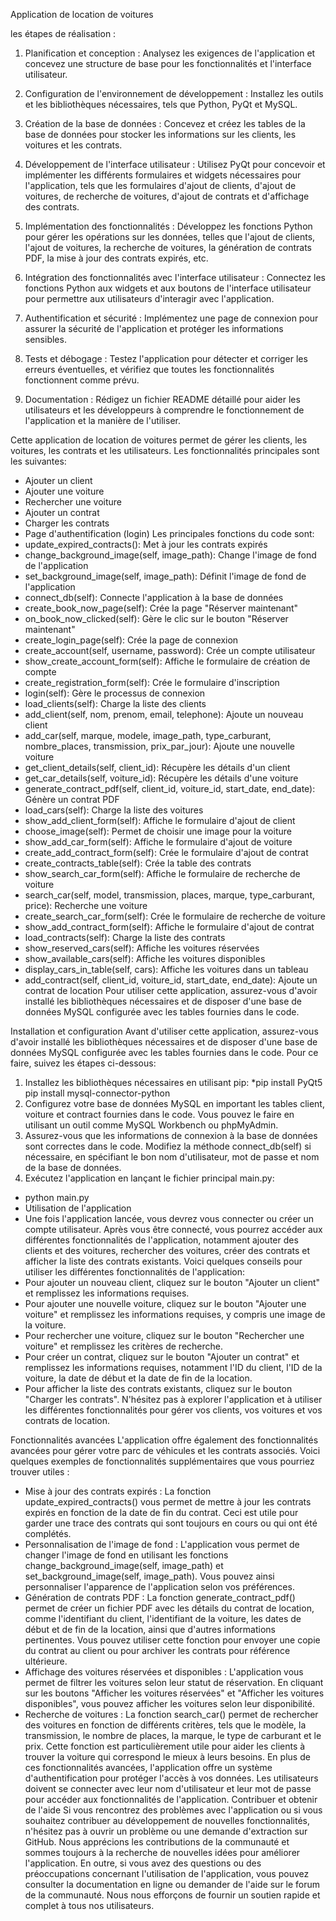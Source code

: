 Application de location de voitures

les étapes de réalisation :

1. Planification et conception : Analysez les exigences de l'application et concevez une structure de base pour les fonctionnalités et l'interface utilisateur.

2. Configuration de l'environnement de développement : Installez les outils et les bibliothèques nécessaires, tels que Python, PyQt et MySQL.

3. Création de la base de données : Concevez et créez les tables de la base de données pour stocker les informations sur les clients, les voitures et les contrats.

4. Développement de l'interface utilisateur : Utilisez PyQt pour concevoir et implémenter les différents formulaires et widgets nécessaires pour l'application, tels que les formulaires d'ajout de clients, d'ajout de voitures, de recherche de voitures, d'ajout de contrats et d'affichage des contrats.

5. Implémentation des fonctionnalités : Développez les fonctions Python pour gérer les opérations sur les données, telles que l'ajout de clients, l'ajout de voitures, la recherche de voitures, la génération de contrats PDF, la mise à jour des contrats expirés, etc.

6. Intégration des fonctionnalités avec l'interface utilisateur : Connectez les fonctions Python aux widgets et aux boutons de l'interface utilisateur pour permettre aux utilisateurs d'interagir avec l'application.

7. Authentification et sécurité : Implémentez une page de connexion pour assurer la sécurité de l'application et protéger les informations sensibles.

8. Tests et débogage : Testez l'application pour détecter et corriger les erreurs éventuelles, et vérifiez que toutes les fonctionnalités fonctionnent comme prévu.

9. Documentation : Rédigez un fichier README détaillé pour aider les utilisateurs et les développeurs à comprendre le fonctionnement de l'application et la manière de l'utiliser.

Cette application de location de voitures permet de gérer les clients, les voitures, les contrats et les utilisateurs. Les fonctionnalités principales sont les suivantes:
*	Ajouter un client
*	Ajouter une voiture
*	Rechercher une voiture
*	Ajouter un contrat
*	Charger les contrats
*	Page d'authentification (login)
Les principales fonctions du code sont:
*	update_expired_contracts(): Met à jour les contrats expirés
*	change_background_image(self, image_path): Change l'image de fond de l'application
*	set_background_image(self, image_path): Définit l'image de fond de l'application
*	connect_db(self): Connecte l'application à la base de données
*	create_book_now_page(self): Crée la page "Réserver maintenant"
*	on_book_now_clicked(self): Gère le clic sur le bouton "Réserver maintenant"
*	create_login_page(self): Crée la page de connexion
*	create_account(self, username, password): Crée un compte utilisateur
*	show_create_account_form(self): Affiche le formulaire de création de compte
*	create_registration_form(self): Crée le formulaire d'inscription
*	login(self): Gère le processus de connexion
*	load_clients(self): Charge la liste des clients
*	add_client(self, nom, prenom, email, telephone): Ajoute un nouveau client
*	add_car(self, marque, modele, image_path, type_carburant, nombre_places, transmission, prix_par_jour): Ajoute une nouvelle voiture
*	get_client_details(self, client_id): Récupère les détails d'un client
*	get_car_details(self, voiture_id): Récupère les détails d'une voiture
*	generate_contract_pdf(self, client_id, voiture_id, start_date, end_date): Génère un contrat PDF
*	load_cars(self): Charge la liste des voitures
*	show_add_client_form(self): Affiche le formulaire d'ajout de client
*	choose_image(self): Permet de choisir une image pour la voiture
*	show_add_car_form(self): Affiche le formulaire d'ajout de voiture
*	create_add_contract_form(self): Crée le formulaire d'ajout de contrat
*	create_contracts_table(self): Crée la table des contrats
*	show_search_car_form(self): Affiche le formulaire de recherche de voiture
*	search_car(self, model, transmission, places, marque, type_carburant, price): Recherche une voiture
*	create_search_car_form(self): Crée le formulaire de recherche de voiture
*	show_add_contract_form(self): Affiche le formulaire d'ajout de contrat
*	load_contracts(self): Charge la liste des contrats
*	show_reserved_cars(self): Affiche les voitures réservées
*	show_available_cars(self): Affiche les voitures disponibles
*	display_cars_in_table(self, cars): Affiche les voitures dans un tableau
*	add_contract(self, client_id, voiture_id, start_date, end_date): Ajoute un contrat de location
Pour utiliser cette application, assurez-vous d'avoir installé les bibliothèques nécessaires et de disposer d'une base de données MySQL configurée avec les tables fournies dans le code.

Installation et configuration
Avant d'utiliser cette application, assurez-vous d'avoir installé les bibliothèques nécessaires et de disposer d'une base de données MySQL configurée avec les tables fournies dans le code. Pour ce faire, suivez les étapes ci-dessous:
1.	Installez les bibliothèques nécessaires en utilisant pip:
*pip install PyQt5 pip install mysql-connector-python 
2.	Configurez votre base de données MySQL en important les tables client, voiture et contract fournies dans le code. Vous pouvez le faire en utilisant un outil comme MySQL Workbench ou phpMyAdmin.
3.	Assurez-vous que les informations de connexion à la base de données sont correctes dans le code. Modifiez la méthode connect_db(self) si nécessaire, en spécifiant le bon nom d'utilisateur, mot de passe et nom de la base de données.
4.	Exécutez l'application en lançant le fichier principal main.py:
* python main.py 
* Utilisation de l'application
* Une fois l'application lancée, vous devrez vous connecter ou créer un compte utilisateur. Après vous être connecté, vous pourrez accéder aux différentes fonctionnalités de l'application, notamment ajouter des clients et des voitures, rechercher des voitures, créer des contrats et afficher la liste des contrats existants.
Voici quelques conseils pour utiliser les différentes fonctionnalités de l'application:
*	Pour ajouter un nouveau client, cliquez sur le bouton "Ajouter un client" et remplissez les informations requises.
*	Pour ajouter une nouvelle voiture, cliquez sur le bouton "Ajouter une voiture" et remplissez les informations requises, y compris une image de la voiture.
*	Pour rechercher une voiture, cliquez sur le bouton "Rechercher une voiture" et remplissez les critères de recherche.
*	Pour créer un contrat, cliquez sur le bouton "Ajouter un contrat" et remplissez les informations requises, notamment l'ID du client, l'ID de la voiture, la date de début et la date de fin de la location.
*	Pour afficher la liste des contrats existants, cliquez sur le bouton "Charger les contrats".
N'hésitez pas à explorer l'application et à utiliser les différentes fonctionnalités pour gérer vos clients, vos voitures et vos contrats de location.


Fonctionnalités avancées
L'application offre également des fonctionnalités avancées pour gérer votre parc de véhicules et les contrats associés. Voici quelques exemples de fonctionnalités supplémentaires que vous pourriez trouver utiles :
*	Mise à jour des contrats expirés : La fonction update_expired_contracts() vous permet de mettre à jour les contrats expirés en fonction de la date de fin du contrat. Ceci est utile pour garder une trace des contrats qui sont toujours en cours ou qui ont été complétés.
*	Personnalisation de l'image de fond : L'application vous permet de changer l'image de fond en utilisant les fonctions change_background_image(self, image_path) et set_background_image(self, image_path). Vous pouvez ainsi personnaliser l'apparence de l'application selon vos préférences.
*	Génération de contrats PDF : La fonction generate_contract_pdf() permet de créer un fichier PDF avec les détails du contrat de location, comme l'identifiant du client, l'identifiant de la voiture, les dates de début et de fin de la location, ainsi que d'autres informations pertinentes. Vous pouvez utiliser cette fonction pour envoyer une copie du contrat au client ou pour archiver les contrats pour référence ultérieure.
*	Affichage des voitures réservées et disponibles : L'application vous permet de filtrer les voitures selon leur statut de réservation. En cliquant sur les boutons "Afficher les voitures réservées" et "Afficher les voitures disponibles", vous pouvez afficher les voitures selon leur disponibilité.
*	Recherche de voitures : La fonction search_car() permet de rechercher des voitures en fonction de différents critères, tels que le modèle, la transmission, le nombre de places, la marque, le type de carburant et le prix. Cette fonction est particulièrement utile pour aider les clients à trouver la voiture qui correspond le mieux à leurs besoins.
En plus de ces fonctionnalités avancées, l'application offre un système d'authentification pour protéger l'accès à vos données. Les utilisateurs doivent se connecter avec leur nom d'utilisateur et leur mot de passe pour accéder aux fonctionnalités de l'application.
Contribuer et obtenir de l'aide
Si vous rencontrez des problèmes avec l'application ou si vous souhaitez contribuer au développement de nouvelles fonctionnalités, n'hésitez pas à ouvrir un problème ou une demande d'extraction sur GitHub. Nous apprécions les contributions de la communauté et sommes toujours à la recherche de nouvelles idées pour améliorer l'application.
En outre, si vous avez des questions ou des préoccupations concernant l'utilisation de l'application, vous pouvez consulter la documentation en ligne ou demander de l'aide sur le forum de la communauté. Nous nous efforçons de fournir un soutien rapide et complet à tous nos utilisateurs.

